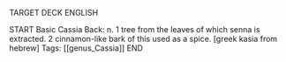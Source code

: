 TARGET DECK
ENGLISH

START
Basic
Cassia
Back: n. 1 tree from the leaves of which senna is extracted. 2 cinnamon-like bark of this used as a spice. [greek kasia from hebrew]
Tags: [[genus_Cassia]]
END
